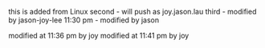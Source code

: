 this is added from Linux
second - will push as joy.jason.lau
third - modified by jason-joy-lee
11:30 pm - modified by jason

modified at 11:36 pm by joy
modified at 11:41 pm by joy
